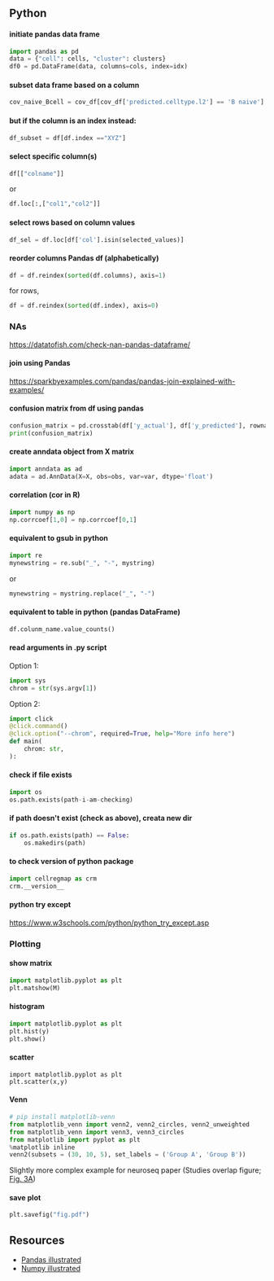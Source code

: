 ## Python

#### initiate pandas data frame

```Python
import pandas as pd
data = {"cell": cells, "cluster": clusters}
df0 = pd.DataFrame(data, columns=cols, index=idx)
```

#### subset data frame based on a column

```Python
cov_naive_Bcell = cov_df[cov_df['predicted.celltype.l2'] == 'B naive']
```

#### but if the column is an index instead:

```Python
df_subset = df[df.index =="XYZ"]
```

#### select specific column(s)

```Python
df[["colname"]]
```

or

```Python
df.loc[:,["col1","col2"]]
```

#### select rows based on column values

```Python
df_sel = df.loc[df['col'].isin(selected_values)]
```

#### reorder columns Pandas df (alphabetically)

```Python
df = df.reindex(sorted(df.columns), axis=1)
```

for rows,

```Python
df = df.reindex(sorted(df.index), axis=0)
```

### NAs

https://datatofish.com/check-nan-pandas-dataframe/

#### join using Pandas

https://sparkbyexamples.com/pandas/pandas-join-explained-with-examples/

#### confusion matrix from df using pandas

```Python
confusion_matrix = pd.crosstab(df['y_actual'], df['y_predicted'], rownames=['Actual'], colnames=['Predicted'])
print(confusion_matrix)
```


#### create anndata object from X matrix

```Python
import anndata as ad
adata = ad.AnnData(X=X, obs=obs, var=var, dtype='float')
```

#### correlation (cor in R)

```Python
import numpy as np
np.corrcoef[1,0] = np.corrcoef[0,1]
```

#### equivalent to gsub in python

```Python
import re
mynewstring = re.sub("_", "-", mystring)
```

or

```Python
mynewstring = mystring.replace("_", "-")
```

#### equivalent to table in python (pandas DataFrame)

```Python
df.colunm_name.value_counts()
```

#### read arguments in .py script

Option 1:

```Python
import sys
chrom = str(sys.argv[1])
```

Option 2:

```Python
import click
@click.command()
@click.option("--chrom", required=True, help="More info here")
def main(
    chrom: str,
):
```

#### check if file exists

```Python
import os
os.path.exists(path-i-am-checking)
```

#### if path doesn't exist (check as above), creata new dir

```Python
if os.path.exists(path) == False:
	os.makedirs(path)
```

#### to check version of python package

```Python
import cellregmap as crm
crm.__version__
```

#### python try except

https://www.w3schools.com/python/python_try_except.asp


### Plotting

#### show matrix

```Python
import matplotlib.pyplot as plt
plt.matshow(M)
```

#### histogram

```Python
import matplotlib.pyplot as plt
plt.hist(y)
plt.show()
```

#### scatter

```
import matplotlib.pyplot as plt
plt.scatter(x,y)
```

#### Venn

```Python
# pip install matplotlib-venn
from matplotlib_venn import venn2, venn2_circles, venn2_unweighted
from matplotlib_venn import venn3, venn3_circles
from matplotlib import pyplot as plt
%matplotlib inline
venn2(subsets = (30, 10, 5), set_labels = ('Group A', 'Group B'))
```

Slightly more complex example for neuroseq paper (Studies overlap figure; [Fig. 3A](https://github.com/single-cell-genetics/singlecell_neuroseq_paper/blob/main/plotting_notebooks/Figure_3/Figure_3a.ipynb))

#### save plot

```Python
plt.savefig("fig.pdf")
```

## Resources

* [Pandas illustrated](https://betterprogramming.pub/pandas-illustrated-the-definitive-visual-guide-to-pandas-c31fa921a43)
* [Numpy illustrated](https://betterprogramming.pub/numpy-illustrated-the-visual-guide-to-numpy-3b1d4976de1)
